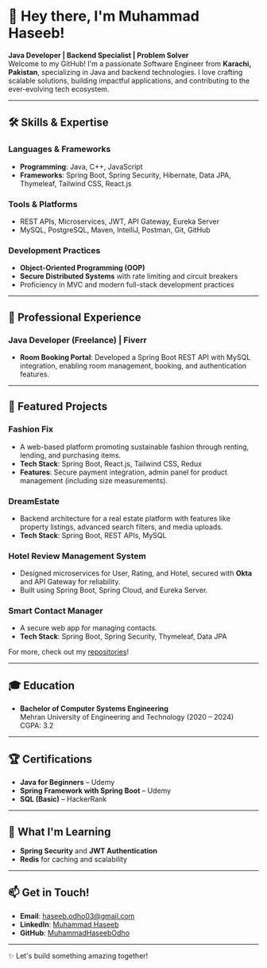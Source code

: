 # 👋 Hey there, I'm Muhammad Haseeb!

**Java Developer | Backend Specialist | Problem Solver**  
Welcome to my GitHub! I'm a passionate Software Engineer from **Karachi, Pakistan**, specializing in Java and backend technologies. I love crafting scalable solutions, building impactful applications, and contributing to the ever-evolving tech ecosystem.

---

## 🛠 Skills & Expertise

### Languages & Frameworks
- **Programming**: Java, C++, JavaScript  
- **Frameworks**: Spring Boot, Spring Security, Hibernate, Data JPA, Thymeleaf, Tailwind CSS, React.js  

### Tools & Platforms
- REST APIs, Microservices, JWT, API Gateway, Eureka Server  
- MySQL, PostgreSQL, Maven, IntelliJ, Postman, Git, GitHub  

### Development Practices
- **Object-Oriented Programming (OOP)**  
- **Secure Distributed Systems** with rate limiting and circuit breakers  
- Proficiency in MVC and modern full-stack development practices  

---

## 💼 Professional Experience

### **Java Developer (Freelance)** | Fiverr  
- **Room Booking Portal**: Developed a Spring Boot REST API with MySQL integration, enabling room management, booking, and authentication features.  

---

## 🌟 Featured Projects

### **Fashion Fix**  
- A web-based platform promoting sustainable fashion through renting, lending, and purchasing items.  
- **Tech Stack**: Spring Boot, React.js, Tailwind CSS, Redux  
- **Features**: Secure payment integration, admin panel for product management (including size measurements).

### **DreamEstate**  
- Backend architecture for a real estate platform with features like property listings, advanced search filters, and media uploads.  
- **Tech Stack**: Spring Boot, REST APIs, MySQL  

### **Hotel Review Management System**  
- Designed microservices for User, Rating, and Hotel, secured with **Okta** and API Gateway for reliability.  
- Built using Spring Boot, Spring Cloud, and Eureka Server.

### **Smart Contact Manager**  
- A secure web app for managing contacts.  
- **Tech Stack**: Spring Boot, Spring Security, Thymeleaf, Data JPA  

For more, check out my [repositories](https://github.com/MuhammadHaseebOdho)!

---

## 🎓 Education
- **Bachelor of Computer Systems Engineering**  
  Mehran University of Engineering and Technology (2020 – 2024)  
  CGPA: 3.2  

---

## 🏆 Certifications
- **Java for Beginners** – Udemy  
- **Spring Framework with Spring Boot** – Udemy  
- **SQL (Basic)** – HackerRank  

---

## 🚀 What I'm Learning
- **Spring Security** and **JWT Authentication**  
- **Redis** for caching and scalability  

---

## 📫 Get in Touch!
- **Email**: haseeb.odho03@gmail.com  
- **LinkedIn**: [Muhammad Haseeb](http://www.linkedin.com/in/muhammad-haseeb-b5b458211)  
- **GitHub**: [MuhammadHaseebOdho](https://github.com/MuhammadHaseebOdho)  

---

✨ Let's build something amazing together!
